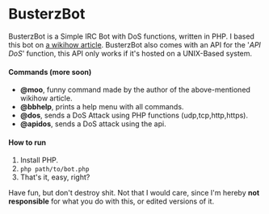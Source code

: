# BusterzBot

BusterzBot is a Simple IRC Bot with DoS functions, written in PHP. I based this bot on [a wikihow article](https://www.wikihow.com/Develop-an-IRC-Bot).
BusterzBot also comes with an API for the '*API DoS*' function, this API only works if it's hosted on a UNIX-Based system.


#### Commands (more soon)
* **@moo**, funny command made by the author of the above-mentioned wikihow article.
* **@bbhelp**, prints a help menu with all commands.
* **@dos**, sends a DoS Attack using PHP functions (udp,tcp,http,https).
* **@apidos**, sends a DoS attack using the api.

#### How to run
1. Install PHP.
2. `php path/to/bot.php`
3. That's it, easy, right?

Have fun, but don't destroy shit. Not that I would care, since I'm hereby **not responsible** for what you do with this, or edited versions of it.